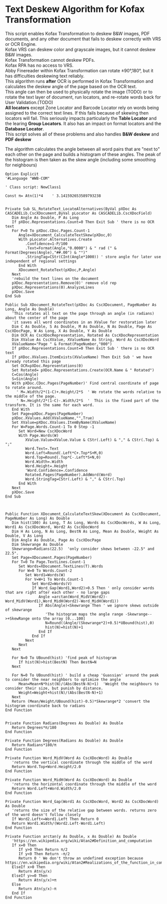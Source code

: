 # Text Deskew Algorithm for Kofax Transformation
This script enables Kofax Transformation to deskew B&W images, PDF documents, and any other document that fails to deskew correctly with VRS or OCR Engine.  
Kofax VRS can deskew color and grayscale images, but it cannot deskew B&W images.  
Kofax Transformation cannot deskew PDFs.  
Kofax RPA has no access to VRS.  
Abby Finereader within Kofax Transformation can rotate ±90°,180°, but it has difficulties deskewing text reliably.  
This algorithm runs **after** OCR is performed in Kofax Transformation and calculates the deskew angle of the page based on the OCR text.  
This angle can then be used to physically rotate the image (TODO) or to rotate the text layer of document, run locators, and re-rotate words back for User Validation.(TODO)  
**All locators** except Zone Locator and Barcode Locator rely on words being assigned to the correct text lines. If this fails because of skewing then locators will fail. This seriously impacts particularly the **Table Locator** and the learing **Group Locators**. It also has an impact on format locators and the **Database Locator**.  
This script solves all of these problems and also handles **B&W deskew** and **PDF deskew**  

The algorithm calculates the angle between all word pairs that are "next to" each other on the page and builds a histogram of these angles. The peak of the histogram is then taken as the skew angle (including some smoothing for neighbours)

```vba
Option Explicit
'#Language "WWB-COM"

' Class script: NewClass1

Const π= Atn(1)*4    ' 3.141592653589793238


Private Sub SL_RotateText_LocateAlternatives(ByVal pXDoc As CASCADELib.CscXDocument,ByVal pLocator As CASCADELib.CscXDocField)
   Dim Angle As Double, P As Long
   If pXDoc.Representations.Count=0 Then Exit Sub ' there is no OCR text
   For P=0 To pXDoc.CDoc.Pages.Count-1
      Angle=XDocument_CalculateTextSkew(pXDoc,0)
      With pLocator.Alternatives.Create
         .Confidence=1-P/100
         .Text=Format(Angle,"0.0000") & " rad (" & Format(Degrees(Angle),"##.00") & "°)"
         .StringTag=CStr(CInt(Angle*1000)) ' store angle for later use independent of regional settings
      End With
      XDocument_RotateText(pXDoc,P,Angle)
   Next
   'rebuild the text lines on the document
   pXDoc.Representations.Remove(0)' remove old rep
   pXDoc.Representations(0).AnalyzeLines
   pXDoc.Save
End Sub

Public Sub XDocument_RotateText(pXDoc As CscXDocument, PageNumber As Long, Angle As Double)
   'This rotates all text on the page through an angle (in radians) about the center of the page
   'it saves all word coordinates in an XValue for restoration later
   Dim C As Double, S As Double, M As Double, N As Double, Page As CscXDocPage, W As Long, X As Double, Y As Double
   Dim OCR As CscXDocRepresentation, Rotated As CscXDocRepresentation
   Dim XValue As CscXValue, XValueName As String, Word As CscXDocWord
   XValueName="Page " & Format(PageNumber,"000")
   If pXDoc.Representations.Count=0 Then Exit Sub ' there is no OCR text
   If pXDoc.XValues.ItemExists(XValueName) Then Exit Sub ' we have already rotated this page
   Set OCR=pXDoc.Representations(0)
   Set Rotated= pXDoc.Representations.Create(OCR.Name & " Rotated")
   C=Cos(Angle)
   S=Sin(Angle)
   With pXDoc.CDoc.Pages(PageNumber)' Find central coordinate of page to rotate around.
     ' M=.Width/2*(1-C)+.Height/2*S  ' We rotate the words relative to the middle of the page.
     ' N=.Height/2*(1-C)-.Width/2*S  '  This is the fixed part of the transform. It is the same for each word.
   End With
   Set Page=pXDoc.Pages(PageNumber)
   pXDoc.XValues.Add(XValueName,"",True)
   Set XValue=pXDoc.XValues.ItemByName(XValueName)
   For W=Page.Words.Count-1 To 0 Step -1
      Set Word=New CscXDocWord
      With Page.Words(W)
         XValue.Value=XValue.Value & CStr(.Left) & "," & CStr(.Top) & ";"
         Word.Text=.Text
         Word.Left=Round(.Left*C+.Top*S+M,0)
         Word.Top=Round(.Top*C-.Left*S+N,0)
         Word.Width=.Width
         Word.Height=.Height
         'Word.Confidence=.Confidence
         Rotated.Pages(PageNumber).AddWord(Word)
         Word.StringTag=CStr(.Left) & "," & CStr(.Top)
      End With
   Next
   pXDoc.Save
End Sub



Public Function XDocument_CalculateTextSkew(XDocument As CscXDocument, PageNumber As Long) As Double
   Dim hist(100) As Long, T As Long, Words As CscXDocWords, W As Long, Word1 As CscXDocWord, Word2 As CscXDocWord
   Dim H As Long, N As Long, BestN As Long, Mean As Double, Weight As Double, V As Long
   Dim Angle As Double, Page As CscXDocPage
   Dim Skewrange As Double
   Skewrange=Radians(22.5)  'only consider skews between -22.5° and 22.5°.
   Set Page=XDocument.Pages(PageNumber)
   For T=0 To Page.TextLines.Count-1
      Set Words=XDocument.TextLines(T).Words
      For W=0 To Words.Count-2
         Set Word1=Words(W)
         For V=W+1 To Words.Count-1
            Set Word2=Words(V)
            If Word_Gap(Word1,Word2)>0.5 Then ' only consider words that are right after each other - no large gaps
               Angle =arctan(Word_MidV(Word2)-Word_MidV(Word1),Word_MidH(Word2)-Word_MidH(Word1))
               If Abs(Angle)<Skewrange Then ' we ignore skews outside of skewrange
                  'The histogram maps the angle range -Skewrange-->+SkewRange onto the array [0...100]
                  N=Round((Angle/(Skewrange*2)+0.5)*UBound(hist),0)
                  hist(N)=hist(N)+1
               End If
            End If
         Next
      Next
   Next

   For N=0 To UBound(hist) 'find peak of histogram
      If hist(N)>hist(BestN) Then BestN=N
   Next

   For N=0 To UBound(hist) ' build a cheap 'Guassian' around the peak to consider the near neighbors to optimize the angle
      Mean=Mean+N*hist(N)/(Abs(BestN-N)+1)  'Weight the neighbours to consider their size, but punish by distance.
      Weight=Weight+hist(N)/(Abs(BestN-N)+1)
   Next
   Return (Mean/Weight/UBound(hist)-0.5)*Skewrange*2 'convert the histogram coordinate back to radians
End Function


Private Function Radians(Degrees As Double) As Double
   Return Degrees*π/180
End Function

Private Function Degrees(Radians As Double) As Double
   Return Radians*180/π
End Function

Private Function Word_MidV(Word As CscXDocWord) As Double
   'returns the vertical coordinate through the middle of the word
   Return Word.Top+Word.Height/2.0
End Function

Private Function Word_MidH(Word As CscXDocWord) As Double
   'returns the horizontal coordinate through the middle of the word
   Return Word.Left+Word.Width/2.0
End Function

Private Function Word_Gap(Word1 As CscXDocWord, Word2 As CscXDocWord) As Double
   'returns the size of the relative gap between words. returns zero of the word doesn't follow closely
   If Word2.Left<=Word1.Left Then Return 0
   Return Word1.Width/(Word2.Left-Word1.Left)
End Function

Private Function arctan(y As Double, x As Double) As Double
   'https://en.wikipedia.org/wiki/Atan2#Definition_and_computation
   If x=0 Then
      If y>0 Then Return π/2
      If y<0 Then Return -π/2
      Return 0 ' We don't throw an undefined exception because https://en.wikipedia.org/wiki/Atan2#Realizations_of_the_function_in_common_computer_languages
   ElseIf x>0 Then
      Return Atn(y/x)
   ElseIf y>=0 Then
      Return Atn(y/x)+π
   Else
      Return Atn(y/x)-π
   End If
End Function
```
